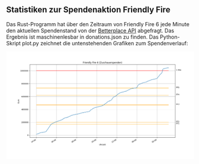 ## Statistiken zur Spendenaktion Friendly Fire

Das Rust-Programm hat über den Zeitraum von Friendly Fire 6 jede Minute den aktuellen Spendenstand von der [Betterplace API](https://github.com/betterplace/betterplace_apidocs) abgefragt.
Das Ergebnis ist maschinenlesbar in donations.json zu finden.
Das Python-Skript plot.py zeichnet die untenstehenden Grafiken zum Spendenverlauf:

![Spendenverlauf](images/donations.png)

